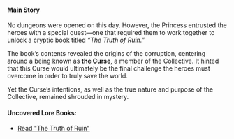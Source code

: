 #### Main Story

No dungeons were opened on this day. However, the Princess entrusted the heroes with a special quest—one that required them to work together to unlock a cryptic book titled _“The Truth of Ruin.”_

The book’s contents revealed the origins of the corruption, centering around a being known as **the Curse**, a member of the Collective. It hinted that this Curse would ultimately be the final challenge the heroes must overcome in order to truly save the world.

Yet the Curse’s intentions, as well as the true nature and purpose of the Collective, remained shrouded in mystery.

#### Uncovered Lore Books:

- [Read "The Truth of Ruin"](#text:the-truth-of-ruin)
